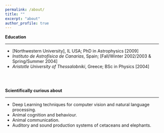 ```yaml
---
permalink: /about/
title: ""
excerpt: "about"
author_profile: true
---
```




**Education** 

-----

- [Northwestern University], IL USA; PhD in Astrophysics [2009] 
- _Instituto de Astrofísica de Canarias_, Spain; [Fall/Winter 2002/2003 & Spring/Summer 2004]
- _Aristotle University of Thessalobniki_, Greece; BSc in Physics [2004]
 

<br><br>
 
 **Scientifically curious about**
 
  -----
- Deep Learning techniques for computer vision and natural language processing.
- Animal cognition and behaviour.
- Animal communication.
- Auditory and sound production systems of cetaceans and elephants.
